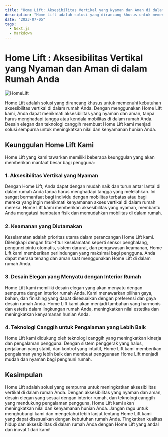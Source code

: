 ```yaml
---
title: "Home Lift: Aksesibilitas Vertikal yang Nyaman dan Aman di dalam Rumah Anda"
description: "Home Lift adalah solusi yang dirancang khusus untuk memenuhi kebutuhan aksesibilitas vertikal di dalam rumah Anda. Dengan menggunakan Home Lift kami, Anda dapat menikmati aksesibilitas yang nyaman dan aman, tanpa harus menghadapi tangga atau kendala mobilitas di dalam rumah Anda. "
date: "2023-07-05"
tags:
  - Next.js
  - Markdown
---
```


# Home Lift : Aksesibilitas Vertikal yang Nyaman dan Aman di dalam Rumah Anda

![HomeLift](/home2.jpg)

Home Lift adalah solusi yang dirancang khusus untuk memenuhi kebutuhan aksesibilitas vertikal di dalam rumah Anda. Dengan menggunakan Home Lift kami, Anda dapat menikmati aksesibilitas yang nyaman dan aman, tanpa harus menghadapi tangga atau kendala mobilitas di dalam rumah Anda. Desain elegan dan teknologi canggih membuat Home Lift kami menjadi solusi sempurna untuk meningkatkan nilai dan kenyamanan hunian Anda.

## Keunggulan Home Lift Kami

Home Lift yang kami tawarkan memiliki beberapa keunggulan yang akan memberikan manfaat besar bagi pengguna:

### 1. Aksesibilitas Vertikal yang Nyaman

Dengan Home Lift, Anda dapat dengan mudah naik dan turun antar lantai di dalam rumah Anda tanpa harus menghadapi tangga yang melelahkan. Ini sangat bermanfaat bagi individu dengan mobilitas terbatas atau bagi mereka yang ingin menikmati kenyamanan akses vertikal di dalam rumah mereka. Home Lift kami memberikan aksesibilitas yang nyaman, membantu Anda mengatasi hambatan fisik dan memudahkan mobilitas di dalam rumah.

### 2. Keamanan yang Diutamakan

Keselamatan adalah prioritas utama dalam perancangan Home Lift kami. Dilengkapi dengan fitur-fitur keselamatan seperti sensor penghalang, pengunci pintu otomatis, sistem darurat, dan pengawasan keamanan, Home Lift kami memberikan perlindungan yang maksimal bagi pengguna. Anda dapat merasa tenang dan aman saat menggunakan Home Lift di dalam rumah Anda.

### 3. Desain Elegan yang Menyatu dengan Interior Rumah

Home Lift kami memiliki desain elegan yang akan menyatu dengan sempurna dengan interior rumah Anda. Kami menawarkan pilihan gaya, bahan, dan finishing yang dapat disesuaikan dengan preferensi dan gaya desain rumah Anda. Home Lift kami akan menjadi tambahan yang harmonis dan estetis dalam lingkungan rumah Anda, meningkatkan nilai estetika dan meningkatkan kenyamanan hunian Anda.

### 4. Teknologi Canggih untuk Pengalaman yang Lebih Baik

Home Lift kami didukung oleh teknologi canggih yang meningkatkan kinerja dan pengalaman pengguna. Dengan sistem penggerak yang halus, perjalanan yang stabil, dan kontrol yang intuitif, Home Lift kami memberikan pengalaman yang lebih baik dan membuat penggunaan Home Lift menjadi mudah dan nyaman bagi penghuni rumah.

## Kesimpulan

Home Lift adalah solusi yang sempurna untuk meningkatkan aksesibilitas vertikal di dalam rumah Anda. Dengan aksesibilitas yang nyaman dan aman, desain elegan yang sesuai dengan interior rumah, dan teknologi canggih yang mendukung pengalaman pengguna, Home Lift kami akan meningkatkan nilai dan kenyamanan hunian Anda. Jangan ragu untuk menghubungi kami dan mengetahui lebih lanjut tentang Home Lift kami yang dapat disesuaikan dengan kebutuhan rumah Anda. Tingkatkan kualitas hidup dan aksesibilitas di dalam rumah Anda dengan Home Lift yang andal dan inovatif dari kami!
